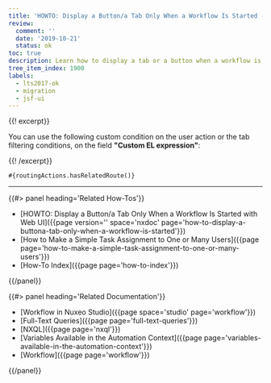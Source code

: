 ```yaml
---
title: 'HOWTO: Display a Button/a Tab Only When a Workflow Is Started - JSF UI'
review:
  comment: ''
  date: '2019-10-21'
  status: ok
toc: true
description: Learn how to display a tab or a button when a workflow is started.
tree_item_index: 1900
labels:
  - lts2017-ok
  - migration
  - jsf-ui
---
```


{{! excerpt}}

You can use the following custom condition on the user action or the tab filtering conditions, on the field **"Custom EL expression"**:

{{! /excerpt}}

```
#{routingActions.hasRelatedRoute()}
```

---

<div class="row" data-equalizer data-equalize-on="medium"><div class="column medium-6">{{#> panel heading='Related How-Tos'}}

- [HOWTO: Display a Button/a Tab Only When a Workflow Is Started with Web UI]({{page version='' space='nxdoc' page='how-to-display-a-buttona-tab-only-when-a-workflow-is-started'}})
- [How to Make a Simple Task Assignment to One or Many Users]({{page page='how-to-make-a-simple-task-assignment-to-one-or-many-users'}})
- [How-To Index]({{page page='how-to-index'}})

{{/panel}}</div><div class="column medium-6">{{#> panel heading='Related Documentation'}}

- [Workflow in Nuxeo Studio]({{page space='studio' page='workflow'}})
- [Full-Text Queries]({{page page='full-text-queries'}})
- [NXQL]({{page page='nxql'}})
- [Variables Available in the Automation Context]({{page page='variables-available-in-the-automation-context'}})
- [Workflow]({{page page='workflow'}})

{{/panel}}</div></div>
